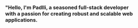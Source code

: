

### <div align="left">"Hello, I'm Padlli, a seasoned full-stack developer <br/>   with a passion for creating robust and scalable web applications.</div>  
  


